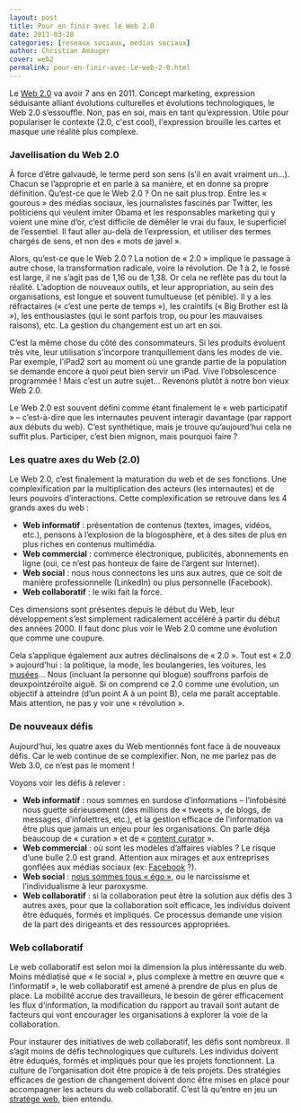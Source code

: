 ```yaml
---
layout: post
title: Pour en finir avec le Web 2.0
date: 2011-03-28
categories: [reseaux sociaux, medias sociaux]
author: Christian Amauger
cover: web2
permalink: pour-en-finir-avec-le-web-2-0.html
---
```


Le [Web 2.0](123-web.html "1,2,3… Web") va avoir 7 ans en 2011. Concept marketing, expression séduisante alliant évolutions culturelles et évolutions technologiques, le Web 2.0 s’essouffle. Non, pas en soi, mais en tant qu’expression. Utile pour populariser le contexte (2.0, c'est cool), l'expression brouille les cartes et masque une réalité plus complexe.

### Javellisation du Web 2.0

À force d’être galvaudé, le terme perd son sens (s’il en avait vraiment un…). Chacun se l’approprie et en parle à sa manière, et en donne sa propre définition. Qu’est-ce que le Web 2.0 ? On ne sait plus trop. Entre les « gourous » des médias sociaux, les journalistes fascinés par Twitter, les politiciens qui veulent imiter Obama et les responsables marketing qui y voient une mine d’or, c’est difficile de démêler le vrai du faux, le superficiel de l’essentiel. Il faut aller au-delà de l’expression, et utiliser des termes chargés de sens, et non des « mots de javel ».

Alors, qu’est-ce que le Web 2.0 ? La notion de « 2.0 » implique le passage à autre chose, la transformation radicale, voire la révolution. De 1 à 2, le fossé est large, il ne s’agit pas de 1,16 ou de 1,38. Or cela ne reflète pas du tout la réalité. L’adoption de nouveaux outils, et leur appropriation, au sein des organisations, est longue et souvent tumultueuse (et pénible). Il y a les réfractaires (« c’est une perte de temps »), les craintifs (« Big Brother est là »), les enthousiastes (qui le sont parfois trop, ou pour les mauvaises raisons), etc. La gestion du changement est un art en soi.

C’est la même chose du côté des consommateurs. Si les produits évoluent très vite, leur utilisation s’incorpore tranquillement dans les modes de vie. Par exemple, l’iPad2 sort au moment où une grande partie de la population se demande encore à quoi peut bien servir un iPad. Vive l’obsolescence programmée ! Mais c’est un autre sujet… Revenons plutôt à notre bon vieux Web 2.0.

Le Web 2.0 est souvent défini comme étant finalement le « web participatif » – c’est-à-dire que les internautes peuvent interagir davantage (par rapport aux débuts du web). C’est synthétique, mais je trouve qu’aujourd’hui cela ne suffit plus. Participer, c’est bien mignon, mais pourquoi faire ?

### Les quatre axes du Web (2.0)

Le Web 2.0, c’est finalement la maturation du web et de ses fonctions. Une complexification par la multiplication des acteurs (les internautes) et de leurs pouvoirs d’interactions. Cette complexification se retrouve dans les 4 grands axes du web :
- **Web informatif** : présentation de contenus (textes, images, vidéos, etc.), pensons à l’explosion de la blogosphère, et à des sites de plus en plus riches en contenus multimédia.
- **Web commercial** : commerce électronique, publicités, abonnements en ligne (oui, ce n’est pas honteux de faire de l’argent sur Internet).
- **Web social** : nous nous connectons les uns aux autres, que ce soit de manière professionnelle (LinkedIn) ou plus personnelle (Facebook).
- **Web collaboratif** : le wiki fait la force.

Ces dimensions sont présentes depuis le début du Web, leur développement s’est simplement radicalement accéléré à partir du début des années 2000. Il faut donc plus voir le Web 2.0 comme une évolution que comme une coupure.

Cela s’applique également aux autres déclinaisons de « 2.0 ». Tout est « 2.0 » aujourd’hui : la politique, la mode, les boulangeries, les voitures, les [musées](vers-les-musees-2-0-1ere-partie.html "Vers les musées 2.0 (1ère partie)")… Nous (incluant la personne qui blogue) souffrons parfois de deuxpointzéroïte aiguë. Si on comprend ce 2.0 comme une évolution, un objectif à atteindre (d’un point A à un point B), cela me paraît acceptable. Mais attention, ne pas y voir une « révolution ».

### De nouveaux défis

Aujourd’hui, les quatre axes du Web mentionnés font face à de nouveaux défis. Car le web continue de se complexifier. Non, ne me parlez pas de Web 3.0, ce n’est pas le moment !

Voyons voir les défis à relever :

- **Web informatif** : nous sommes en surdose d’informations – l’infobésité nous guette sérieusement (des millions de « tweets », de blogs, de messages, d’infolettres, etc.), et la gestion efficace de l’information va être plus que jamais un enjeu pour les organisations. On parle déjà beaucoup de « curation » et de « [content curator](content-curator-un-mot-a-retenir-dans-le-web-social-de-2011.html "Content Curator, un mot à retenir dans le Web social de 2011") ».
- **Web commercial** : où sont les modèles d’affaires viables ? Le risque d’une bulle 2.0 est grand. Attention aux mirages et aux entreprises gonflées aux médias sociaux (ex: [Facebook](facebook-vaudrait-50-milliards-de-dollars-et-alors.html "Facebook vaudrait 50 milliards de dollars (et alors?)") ?).
- **Web social** : [nous sommes tous « égo »](influence-influenceurs-et-influences.html "Influence, influenceurs et influencés"), ou le narcissisme et l’individualisme à leur paroxysme.
- **Web collaboratif** : si la collaboration peut être la solution aux défis des 3 autres axes, pour que la collaboration soit efficace, les individus doivent être éduqués, formés et impliqués. Ce processus demande une vision de la part des dirigeants et des ressources appropriées.

### Web collaboratif

Le web collaboratif est selon moi la dimension la plus intéressante du web. Moins médiatisé que « le social », plus complexe à mettre en œuvre que « l’informatif », le web collaboratif est amené à prendre de plus en plus de place. La mobilité accrue des travailleurs, le besoin de gérer efficacement les flux d’information, la modification du rapport au travail sont autant de facteurs qui vont encourager les organisations à explorer la voie de la collaboration.

Pour instaurer des initiatives de web collaboratif, les défis sont nombreux. Il s’agit moins de défis technologiques que culturels. Les individus doivent être éduqués, formés et impliqués pour que les projets fonctionnent. La culture de l’organisation doit être propice à de tels projets. Des stratégies efficaces de gestion de changement doivent donc être mises en place pour accompagner les acteurs du web collaboratif. C’est là qu’entre en jeu un [stratège web](dessine-moi-un-stratege-web.html "Dessine-moi un stratège Web"), bien entendu.
